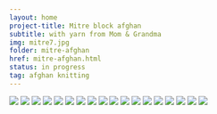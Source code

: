 ```yaml
---
layout: home
project-title: Mitre block afghan
subtitle: with yarn from Mom & Grandma
img: mitre7.jpg
folder: mitre-afghan
href: mitre-afghan.html
status: in progress
tag: afghan knitting
---
```

<section id="photos">
	<img src="{{ site.baseurl }}/projects/mitre-afghan/img/mitre1.jpg" />
	<img src="{{ site.baseurl }}/projects/mitre-afghan/img/mitre2.jpg" />
	<img src="{{ site.baseurl }}/projects/mitre-afghan/img/mitre3.jpg" />
	<img src="{{ site.baseurl }}/projects/mitre-afghan/img/mitre4.jpg" />
	<img src="{{ site.baseurl }}/projects/mitre-afghan/img/mitre5.jpg" />
	<img src="{{ site.baseurl }}/projects/mitre-afghan/img/mitre6.jpg" />
	<img src="{{ site.baseurl }}/projects/mitre-afghan/img/mitre7.jpg" />
	<img src="{{ site.baseurl }}/projects/mitre-afghan/img/mitre8.jpg" />
	<img src="{{ site.baseurl }}/projects/mitre-afghan/img/mitre9.jpg" />
	<img src="{{ site.baseurl }}/projects/mitre-afghan/img/mitre10.jpg" />
	<img src="{{ site.baseurl }}/projects/mitre-afghan/img/mitre11.jpg" />
	<img src="{{ site.baseurl }}/projects/mitre-afghan/img/mitre12.jpg" />
	<img src="{{ site.baseurl }}/projects/mitre-afghan/img/mitre13.jpg" />
	<img src="{{ site.baseurl }}/projects/mitre-afghan/img/mitre14.jpg" />
	<img src="{{ site.baseurl }}/projects/mitre-afghan/img/mitre15.jpg" />
	<img src="{{ site.baseurl }}/projects/mitre-afghan/img/mitre16.jpg" />
	<img src="{{ site.baseurl }}/projects/mitre-afghan/img/mitre17.jpg" />
	<img src="{{ site.baseurl }}/projects/mitre-afghan/img/mitre18.jpg" />
</section>